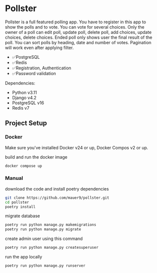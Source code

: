 # Pollster

Pollster is a full featured polling app. You have to register in this app to
show the polls and to vote. You can vote for several choices. Only the owner of
a poll can edit poll, update poll, delete poll, add choices, update choices,
delete choices. Ended poll only shows user the final result of the poll. You
can sort polls by heading, date and number of votes. Pagination will work even
after applying filter.

- ✅PostgreSQL
- ✅Redis
- ✅Registration, Authentication
- ✅Password validation

Dependencies:

- Python v3.11
- Django v4.2
- PostgreSQL v16
- Redis v7

## Project Setup

### Docker

Make sure you've installed Docker v24 or up, Docker Compos v2 or up.

build and run the docker image

```bash
docker compose up
```

### Manual

download the code and install poetry dependencies

```bash
git clone https://github.com/mauer9/pollster.git
cd pollster
poetry install
```

migrate database

```bash
poetry run python manage.py makemigrations
poetry run python manage.py migrate
```

create admin user using this command

```bash
poetry run python manage.py createsuperuser
```

run the app locally

```bash
poetry run python manage.py runserver
```
